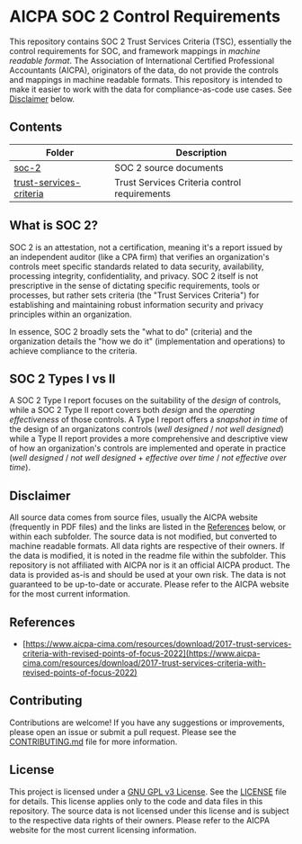 # AICPA SOC 2 Control Requirements

This repository contains SOC 2 Trust Services Criteria (TSC), essentially the control requirements for SOC, and framework mappings in _machine readable format_. The Association of International Certified Professional Accountants (AICPA), originators of the data, do not provide the controls and mappings in machine readable formats. This repository is intended to make it easier to work with the data for compliance-as-code use cases. See [Disclaimer](#disclaimer) below.

## Contents

| Folder                                               | Description                                  |
| ---------------------------------------------------- | -------------------------------------------- |
| [soc-2](./soc-2)                                     | SOC 2 source documents                       |
| [trust-services-criteria](./trust-services-criteria) | Trust Services Criteria control requirements |

## What is SOC 2?

SOC 2 is an attestation, not a certification, meaning it's a report issued by an independent auditor (like a CPA firm) that verifies an organization's controls meet specific standards related to data security, availability, processing integrity, confidentiality, and privacy. SOC 2 itself is not prescriptive in the sense of dictating specific requirements, tools or processes, but rather sets criteria (the "Trust Services Criteria") for establishing and maintaining robust information security and privacy principles within an organization. 

In essence, SOC 2 broadly sets the "what to do" (criteria) and the organization details the "how we do it" (implementation and operations) to achieve compliance to the criteria.

## SOC 2 Types I vs II

A SOC 2 Type I report focuses on the suitability of the _design_ of controls, while a SOC 2 Type II report covers both _design_ and the _operating effectiveness_ of those controls.  A Type I report offers a _snapshot in time_ of the design of an organizatons controls (_well designed_ / _not well designed_) while a Type II report provides a more comprehensive and descriptive view of how an organization's controls are implemented and operate in practice (_well designed_ / _not well designed_ + _effective over time_ / _not effective over time_). 

## Disclaimer

All source data comes from source files, usually the AICPA website (frequently in PDF files) and the links are listed in the [References](#references) below, or within each subfolder. The source data is not modified, but converted to machine readable formats. All data rights are respective of their owners. If the data is modified, it is noted in the readme file within the subfolder. This repository is not affiliated with AICPA nor is it an official AICPA product. The data is provided as-is and should be used at your own risk. The data is not guaranteed to be up-to-date or accurate. Please refer to the AICPA website for the most current information.

## References

- [https://www.aicpa-cima.com/resources/download/2017-trust-services-criteria-with-revised-points-of-focus-2022](https://www.aicpa-cima.com/resources/download/2017-trust-services-criteria-with-revised-points-of-focus-2022)

## Contributing

Contributions are welcome! If you have any suggestions or improvements, please open an issue or submit a pull request. Please see the [CONTRIBUTING.md](./CONTRIBUTING.md) file for more information.

## License

This project is licensed under a [GNU GPL v3 License](https://choosealicense.com/licenses/gpl-3.0/). See the [LICENSE](./LICENSE) file for details. This license applies only to the code and data files in this repository. The source data is not licensed under this license and is subject to the respective data rights of their owners. Please refer to the AICPA website for the most current licensing information.
